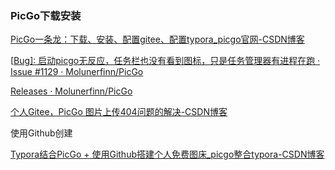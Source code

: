 ### PicGo下载安装

[PicGo一条龙：下载、安装、配置gitee、配置typora_picgo官网-CSDN博客](https://blog.csdn.net/weixin_45525272/article/details/125387761)

[[Bug\]: 启动picgo无反应，任务栏也没有看到图标，只是任务管理器有进程在跑 · Issue #1129 · Molunerfinn/PicGo](https://github.com/Molunerfinn/PicGo/issues/1129)

[Releases · Molunerfinn/PicGo](https://github.com/Molunerfinn/PicGo/releases)

[个人Gitee，PicGo 图片上传404问题的解决-CSDN博客](https://blog.csdn.net/weixin_44133099/article/details/110261077)





使用Github创建



[Typora结合PicGo + 使用Github搭建个人免费图床_picgo整合typora-CSDN博客](https://blog.csdn.net/qq_39921135/article/details/136278309)



